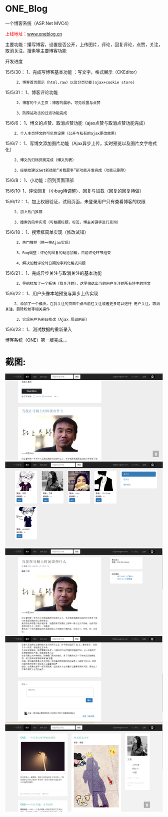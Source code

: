 # ONE_Blog

一个博客系统（ASP.Net MVC4）

<font style="color:red">上线地址：</font><a href="http://oneblog.cme.tju.edu.cn">www.oneblog.cn</a>


主要功能：攥写博客，设置是否公开，上传图片，评论，回复评论，点赞，关注，取消关注，搜素等主要博客功能



开发进度

15/5/30：
         1、完成写博客基本功能 ：写文字，格式展示（CKEditor）

         2、博客首页展示（html.raw）以及分页功能(ajax+cookie store)


15/5/31：
         1、博客评论功能

         2、博客的个人主页：博客的展示，可见设置与点赞

         3、防跨站攻击的过滤功能完成


15/6/6：
        1、博文的点赞、取消点赞功能（ajax点赞与取消点赞功能完成）

        2、个人主页博文的可见性设置（公开与私有的ajax更改效果）

15/6/7：
        1、写博文添加图片功能（Ajax异步上传，实时预览以及图片文字格式化）

        2、博文的归档页面完成（博文列表）

        3、经朋友建议Get新技能“关我屁事”新功能开发完成（功能已删除）

15/6/8：
        1、小功能：回到页面顶部

15/6/10:
        1、评论回复（小bug待调整）、回复与加载（回复的回复待做）

15/6/12：
        1、加上权限验证，试用页面，未登录用户只有查看博客的权限

        2、加上热门推荐

        3、搜索的简单实现（可根据标题，标签，博主关键字进行查询）

15/6/18：
         1、搜索框简单实现（修改试错）

         2、热门推荐（换一换Ajax实现）
  
         3、Bug调整：评论的回复的动态加载，目前评论环节结束

         4、解决加载评论时日期的序列化格式问题

15/6/21：
         1、完成异步关注与取消关注的基本功能


         2、导航栏加了一个板块（我关注的），这里筛选出当前用户关注的所有博主的博文


15/6/22：
        1、用户头像本地预览与异步上传实现


        2、添加了一个模块，在我关注的页面中点击前往关注或者更多可以进行 用户关注，取消关注，删除粉丝等相关操作
        
         3、实现用户名密码修改（Ajax 局部刷新）


15/6/23：
         1、测试数据的重新录入



博客系统（ONE）第一版完成。。

# 截图:
<img src='https://github.com/lichaojacobs/ONE_Blog/blob/master/pageImage/1.png' />

<img src='https://github.com/lichaojacobs/ONE_Blog/blob/master/pageImage/2.png' />

<img src='https://github.com/lichaojacobs/ONE_Blog/blob/master/pageImage/3.png' />

<img src='https://github.com/lichaojacobs/ONE_Blog/blob/master/pageImage/4.png' />

<img src='https://github.com/lichaojacobs/ONE_Blog/blob/master/pageImage/5.png' />







	
